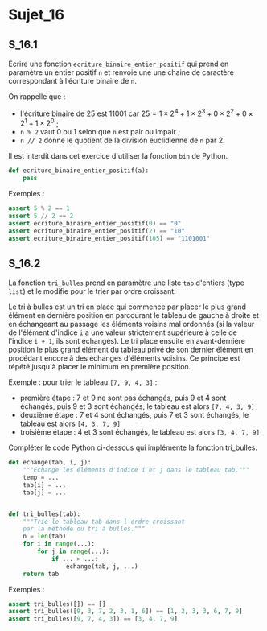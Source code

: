 # Sujet_16
## S_16.1

Écrire une fonction `ecriture_binaire_entier_positif` qui prend en paramètre un
entier positif `n` et renvoie une une chaine de caractère correspondant à l‘écriture binaire de `n`.

On rappelle que :

- l'écriture binaire de 25 est 11001 car $25 = 1 \times 2^4 + 1 \times 2^3 + 0 \times 2^2 + 0 \times 2^1 + 1 \times 2^0$ ;
- `n % 2` vaut 0 ou 1 selon que `n` est pair ou impair ;
- `n // 2`  donne le quotient de la division euclidienne de `n` par 2.

Il est interdit dans cet exercice d'utiliser la fonction `bin` de Python.

```python
def ecriture_binaire_entier_positif(a):
    pass
```


Exemples :

```python
assert 5 % 2 == 1
assert 5 // 2 == 2
assert ecriture_binaire_entier_positif(0) == "0"
assert ecriture_binaire_entier_positif(2) == "10"
assert ecriture_binaire_entier_positif(105) == "1101001"
```

## S_16.2

La fonction `tri_bulles` prend en paramètre une liste `tab` d'entiers (type `list`) et le modifie pour le trier par ordre croissant.


Le tri à bulles est un tri en place qui commence par placer le plus grand élément en
dernière position en parcourant le tableau de gauche à droite et en échangeant au passage
les éléments voisins mal ordonnés (si la valeur de l'élément d'indice `i` a une valeur
strictement supérieure à celle de l'indice `i + 1`, ils sont échangés). Le tri place ensuite
en avant-dernière position le plus grand élément du tableau privé de son dernier élément
en procédant encore à des échanges d'éléments voisins. Ce principe est répété jusqu'à
placer le minimum en première position.


Exemple : pour trier le tableau `[7, 9, 4, 3]` :

- première étape : 7 et 9 ne sont pas échangés, puis 9 et 4 sont échangés, puis 9 et 3 sont échangés, le tableau est alors `[7, 4, 3, 9]`
- deuxième étape : 7 et 4 sont échangés, puis 7 et 3 sont échangés, le tableau est alors `[4, 3, 7, 9]`
- troisième étape : 4 et 3 sont échangés, le tableau est alors `[3, 4, 7, 9]`


Compléter le code Python ci-dessous qui implémente la fonction tri_bulles.

```python
def echange(tab, i, j):
    """Echange les éléments d'indice i et j dans le tableau tab."""
    temp = ...
    tab[i] = ...
    tab[j] = ...


def tri_bulles(tab):
    """Trie le tableau tab dans l'ordre croissant
    par la méthode du tri à bulles."""
    n = len(tab)
    for i in range(...):
        for j in range(...):
            if ... > ...:
                echange(tab, j, ...)
    return tab
```

Exemples :

```python
assert tri_bulles([]) == []
assert tri_bulles([9, 3, 7, 2, 3, 1, 6]) == [1, 2, 3, 3, 6, 7, 9]
assert tri_bulles([9, 7, 4, 3]) == [3, 4, 7, 9]
```

